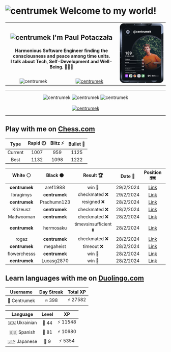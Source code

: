 <h1>
  <img
    src="https://emojis.slackmojis.com/emojis/images/1531849430/4246/blob-sunglasses.gif"
    width="30"
    alt="centrumek"
  />
  Welcome to my world!
</h1>

<table>
  <tbody>
    <tr>
      <td align="center" width="70%" colspan="2">
        <h2>
          <img
            src="https://raw.githubusercontent.com/MartinHeinz/MartinHeinz/master/wave.gif"
            width="30px"
            alt="centrumek"
          />
          I'm Paul Potaczała
        </h2>
        <h4>
          Harmonious Software Engineer finding the consciousness and peace among time units.
          <br/>
          I talk about Tech, Self-Development and Well-Being. 🌿🧘🚀
        </h4>
      </td>
      <td width="30%" rowspan="2">
        <a href="https://app.daily.dev/centrumek">
          <img
            src="./devcard.svg"
            alt="centrumek"
          />
        </a>
      </td>
    </tr>
    <tr align="center">
      <td>
        <img
          src="https://komarev.com/ghpvc/?username=centrumek&label=visitors&color=0e75b6&style=flat"
          alt="centrumek"
        >
      </td>
      <td>
        <a href="https://stackoverflow.com/users/14496012/centrumek">
          <img
            src="https://stackoverflow.com/users/flair/14496012.png?theme=dark"
            alt="centrumek"
          >
        </a>
      </td>
    </tr>
  </tbody>
</table>

---
<div align="center">
  <img 
    src="https://github-readme-stats.vercel.app/api?username=centrumek&show_icons=true&count_private=true&theme=dark&hide_border=true&hide=issues,contribs&bg_color=00000000"
    alt="centrumek"
  />
  <img
    src="https://github-readme-stats.vercel.app/api/top-langs/?username=centrumek&layout=compact&hide_border=true&theme=dark&bg_color=00000000&langs_count=6&exclude_repo=air-statistic-app"
    alt="centrumek"
  />
  <img 
    src="https://github-readme-streak-stats.herokuapp.com?user=centrumek&theme=dark&hide_border=true&background=FFFFFF00"
    alt="centrumek"
  />
  <br/>
  <br/>
  <a href="https://www.buymeacoffee.com/centrumek">
    <img
      src="https://cdn.buymeacoffee.com/buttons/v2/default-orange.png"
      height="50"
      width="210"
      alt="centrumek"
    />
  </a>
</div>

---

## Play with me on [Chess.com](https://www.chess.com/member/centrumek)

<div align="center">
<!--START_SECTION:chessStats-->
<!-- Automatically generated with https://github.com/Balastrong/chess-stats-action -->

| Type | Rapid ⏲️ | Blitz ⚡ | Bullet 🔫 |
|:---:|:---:|:---:|:---:|
| Current | 1007 | 959 | 1125 |
| Best | 1132 | 1098 | 1222 |

| White ⚪ | Black ⚫ | Result 🏆 | Date 📅 | Position 🗺️ | Type 🕕 |
|:---:|:---:|:---:|:---:|:---:|:---:|
| **centrumek** | aref1988 | win 🥇 | 29/2/2024 | <a href="http://www.ee.unb.ca/cgi-bin/tervo/fen.pl?select=1rb2rk1/p2n1p1p/2n1p1p1/1N1pP3/P5P1/4P3/1BP1B2P/R4RK1 b - -">Link</a> | Bullet |
| Ibragimys | **centrumek** | checkmated ❌ | 29/2/2024 | <a href="http://www.ee.unb.ca/cgi-bin/tervo/fen.pl?select=r6r/5Q1R/p2p1bk1/3Pp1p1/1P2Pp1p/P4P1P/6P1/5RK1 b - -">Link</a> | Bullet |
| **centrumek** | Pradhumn123 | resigned ❌ | 28/2/2024 | <a href="http://www.ee.unb.ca/cgi-bin/tervo/fen.pl?select=r1b1k1nr/pppp1ppp/2n5/1B6/8/2N1PN2/P1PB1PPP/q3K2R w Kkq -">Link</a> | Bullet |
| Krizeusz | **centrumek** | checkmated ❌ | 28/2/2024 | <a href="http://www.ee.unb.ca/cgi-bin/tervo/fen.pl?select=7B/8/5RQ1/p6R/2p5/P1p3Pk/2P4P/6K1 b - -">Link</a> | Bullet |
| Madwooman | **centrumek** | checkmated ❌ | 28/2/2024 | <a href="http://www.ee.unb.ca/cgi-bin/tervo/fen.pl?select=r7/6Qk/1pqpp2P/p2p4/P2Pp3/2P5/1P1B2P1/5R1K b - -">Link</a> | Bullet |
| **centrumek** | hermosaku | timevsinsufficient ⏸️ | 28/2/2024 | <a href="http://www.ee.unb.ca/cgi-bin/tervo/fen.pl?select=4R3/8/8/8/4R2P/P7/5kP1/7K w - -">Link</a> | Bullet |
| rogaz | **centrumek** | checkmated ❌ | 28/2/2024 | <a href="http://www.ee.unb.ca/cgi-bin/tervo/fen.pl?select=1r3q1k/pp1Q3R/2p1Bp1p/3p2p1/3P4/b1P2P2/P1P3PP/6K1 b - -">Link</a> | Bullet |
| **centrumek** | megaheist | timeout ❌ | 28/2/2024 | <a href="http://www.ee.unb.ca/cgi-bin/tervo/fen.pl?select=5r1k/6p1/p2Q4/1p4Kp/5P1P/6r1/P1P5/5q2 w - -">Link</a> | Bullet |
| flowerchesss | **centrumek** | win 🥇 | 28/2/2024 | <a href="http://www.ee.unb.ca/cgi-bin/tervo/fen.pl?select=6Q1/kr6/2p5/2Pp1p2/4p3/4Pb1q/1N1K1P2/2B3R1 w - -">Link</a> | Bullet |
| **centrumek** | Lucasg2870 | win 🥇 | 28/2/2024 | <a href="http://www.ee.unb.ca/cgi-bin/tervo/fen.pl?select=k6r/2Q1bppp/1B2p3/3p4/1p5P/1P3P2/2P2KP1/7q w - -">Link</a> | Bullet |

<!--END_SECTION:chessStats-->
</div>

## Learn languages with me on [Duolingo.com](https://www.duolingo.com/profile/Centrumek)

<div align="center">
<!--START_SECTION:duolingoStats-->
<!-- Automatically generated with https://github.com/centrumek/duolingo-readme-stats-->

| Username | Day Streak | Total XP |
|:---:|:---:|:---:|
| 👤 Centrumek | 🔥 398 | ⚡ 27582 |

| Language | Level | XP |
|:---:|:---:|:---:|
| 🇺🇦 Ukrainian | 👑 44 | ⚡ 11548 |
| 🇪🇸 Spanish | 👑 81 | ⚡ 10680 |
| 🇯🇵 Japanese | 👑 9 | ⚡ 5354 |

<!--END_SECTION:duolingoStats-->
</div>
<!--
**centrumek/centrumek** is a ✨ _special_ ✨ repository because its `README.md` (this file) appears on your GitHub profile.

Here are some ideas to get you started:

- 🔭 I’m currently working on ...
- 🌱 I’m currently learning ...
- 👯 I’m looking to collaborate on ...
- 🤔 I’m looking for help with ...
- 💬 Ask me about ...
- 📫 How to reach me: ...
- 😄 Pronouns: ...
- ⚡ Fun fact: ...
-->
